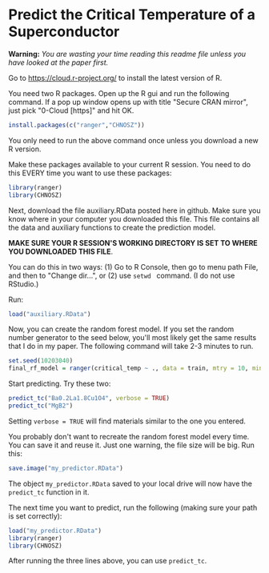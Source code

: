 # Predict the Critical Temperature of a Superconductor

**Warning:**  *You are wasting your time reading this readme file unless you have looked at the paper first.*

Go to https://cloud.r-project.org/ to install the latest version of R.

You need two R packages.  Open up the R gui and run the following command.  If a pop up window opens up with title "Secure CRAN mirror", just pick "0-Cloud [https]" and hit OK.  
```r
install.packages(c("ranger","CHNOSZ"))
```
You only need to run the above command once unless you download a new R version.

Make these packages available to your current R session.  You need to do this EVERY time you want to use these packages:
```r
library(ranger)
library(CHNOSZ)
```

Next, download the file auxiliary.RData posted here in github.  Make sure you know where in your computer you downloaded this file.  This file contains all the data and auxiliary functions to create the prediction model.

**MAKE SURE YOUR R SESSION'S WORKING DIRECTORY IS SET TO WHERE YOU DOWNLOADED THIS FILE**.  

You can do this in two ways: (1) Go to R Console, then go to menu path File, and then to "Change dir...", or (2) use ```setwd ``` command.  (I do not use RStudio.)

Run:
```r
load("auxiliary.RData")
```

Now, you can create the random forest model.  If you set the random number generator to the seed below, you'll most likely get the same results that I do in my paper.  The following command will take 2-3 minutes to run.
```r
set.seed(10203040)
final_rf_model = ranger(critical_temp ~ ., data = train, mtry = 10, min.node.size = 1, num.trees = 1000)
```

Start predicting.  Try these two:
```r
predict_tc("Ba0.2La1.8Cu1O4", verbose = TRUE)
predict_tc("MgB2")
```
Setting ```verbose = TRUE``` will find materials similar to the one you entered.

You probably don't want to recreate the random forest model every time.  You can save it and reuse it.  Just one warning, the file size will be big.  Run this:
```r
save.image("my_predictor.RData")
```
The object ```my_predictor.RData``` saved to your local drive will now have the ```predict_tc``` function in it.

The next time you want to predict, run the following (making sure your path is set correctly):
```r
load("my_predictor.RData")
library(ranger)
library(CHNOSZ)
```
After running the three lines above, you can use ```predict_tc```.

